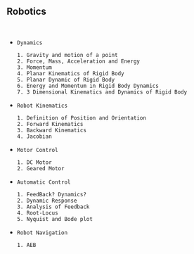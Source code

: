 ## Robotics

<br>


- `Dynamics`

      1. Gravity and motion of a point 
      2. Force, Mass, Acceleration and Energy 
      3. Momentum 
      4. Planar Kinematics of Rigid Body 
      5. Planar Dynamic of Rigid Body 
      6. Energy and Momentum in Rigid Body Dynamics 
      7. 3 Dimensional Kinematics and Dynamics of Rigid Body 

- `Robot Kinematics`

      1. Definition of Position and Orientation 
      2. Forward Kinematics
      3. Backward Kinematics
      4. Jacobian

- `Motor Control`

      1. DC Motor
      2. Geared Motor

- `Automatic Control`

      1. FeedBack? Dynamics?
      2. Dynamic Response
      3. Analysis of Feedback
      4. Root-Locus
      5. Nyquist and Bode plot

- `Robot Navigation`

      1. AEB